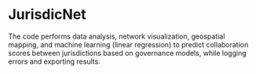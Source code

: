# JurisdicNet
 The code performs data analysis, network visualization, geospatial mapping, and machine learning (linear regression) to predict collaboration scores between jurisdictions based on governance models, while logging errors and exporting results.
